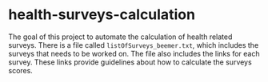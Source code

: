 # health-surveys-calculation
The goal of this project to automate the calculation of health related surveys. There is a file called `listOfSurveys_beemer.txt`, which includes the surveys that needs to be worked on. The file also includes the links for each survey. These links provide guidelines about how to calculate the surveys scores. 

